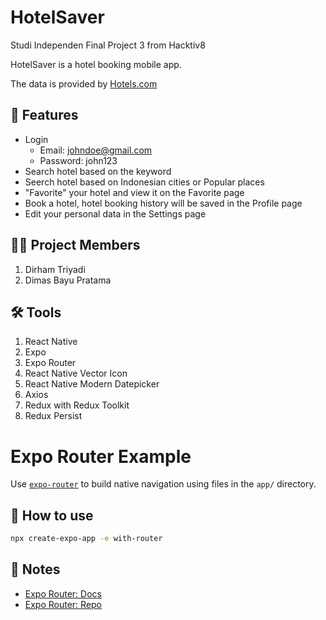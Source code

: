 # HotelSaver

Studi Independen Final Project 3 from Hacktiv8

HotelSaver is a hotel booking mobile app.

The data is provided by [Hotels.com](https://rapidapi.com/apidojo/api/hotels4)

## 📑 Features
- Login
  - Email: johndoe@gmail.com
  - Password: john123
- Search hotel based on the keyword
- Seerch hotel based on Indonesian cities or Popular places
- "Favorite" your hotel and view it on the Favorite page
- Book a hotel, hotel booking history will be saved in the Profile page
- Edit your personal data in the Settings page

## 👨‍💻 Project Members
1. Dirham Triyadi
2. Dimas Bayu Pratama

## 🛠 Tools
1. React Native
2. Expo
3. Expo Router
4. React Native Vector Icon
5. React Native Modern Datepicker
6. Axios
7. Redux with Redux Toolkit
8. Redux Persist

# Expo Router Example

Use [`expo-router`](https://expo.github.io/router) to build native navigation using files in the `app/` directory.

## 🚀 How to use

```sh
npx create-expo-app -e with-router
```

## 📝 Notes

- [Expo Router: Docs](https://expo.github.io/router)
- [Expo Router: Repo](https://github.com/expo/router)
